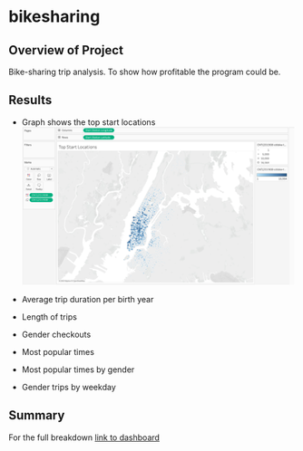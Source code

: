 # bikesharing

## Overview of Project
Bike-sharing trip analysis. To show how profitable the program could be.

## Results
* Graph shows the top start locations <br>
![](https://github.com/Acromic/bikesharing/blob/748a9824fcb9bedd4c3b0f86f5831e1fddd76879/Resources/Screen%20Shot%202022-05-21%20at%209.09.42%20AM.png)

* Average trip duration per birth year
* Length of trips
* Gender checkouts
* Most popular times
* Most popular times by gender
* Gender trips by weekday
## Summary

For the full breakdown
[link to dashboard](https://public.tableau.com/views/challenge14_16530804329350/BikeTrips?:language=en-US&publish=yes&:display_count=n&:origin=viz_share_link)
